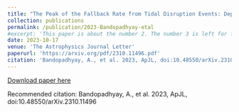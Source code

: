 ```yaml
---
title: "The Peak of the Fallback Rate from Tidal Disruption Events: Dependence on Stellar Type"
collection: publications
permalink: /publication/2023-Bandopadhyay-etal
#excerpt: 'This paper is about the number 2. The number 3 is left for future work.'
date: 2023-10-17
venue: 'The Astrophysics Journal Letter'
paperurl: 'https://arxiv.org/pdf/2310.11496.pdf'
citation: 'Bandopadhyay, A., et al. 2023, ApJL, doi:10.48550/arXiv.2310.11496'
---
```


[Download paper here](https://arxiv.org/pdf/2310.11496.pdf)

Recommended citation: Bandopadhyay, A., et al. 2023, ApJL, doi:10.48550/arXiv.2310.11496

